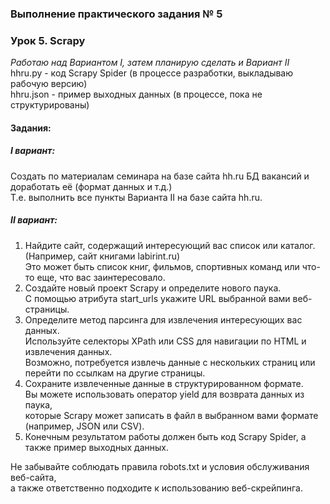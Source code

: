 
### Выполнение практического задания № 5
### Урок 5. Scrapy

*Работаю над Вариантом I, затем планирую сделать и Вариант II* <br>
hhru.py    - код Scrapy Spider (в процессе разработки, выкладываю рабочую версию) <br>
hhru.json  - пример выходных данных (в процессе, пока не структурированы) <br>

#### Задания:

##### I вариант:

Создать по материалам семинара на базе сайта hh.ru БД вакансий и доработать её (формат данных и т.д.) <br>
Т.е. выполнить все пункты Варианта II на базе сайта hh.ru.

##### II вариант:

1.  Найдите сайт, содержащий интересующий вас список или каталог. (Например, сайт книгами labirint.ru) <br>
Это может быть список книг, фильмов, спортивных команд или что-то еще, что вас заинтересовало.
2.  Создайте новый проект Scrapy и определите нового паука. <br>
С помощью атрибута start_urls укажите URL выбранной вами веб-страницы.
3.  Определите метод парсинга для извлечения интересующих вас данных. <br>
Используйте селекторы XPath или CSS для навигации по HTML и извлечения данных. <br>
Возможно, потребуется извлечь данные с нескольких страниц или перейти по ссылкам на другие страницы.
4.  Сохраните извлеченные данные в структурированном формате. <br>
Вы можете использовать оператор yield для возврата данных из паука, <br>
которые Scrapy может записать в файл в выбранном вами формате (например, JSON или CSV).
6.  Конечным результатом работы должен быть код Scrapy Spider, а также пример выходных данных. <br>

Не забывайте соблюдать правила robots.txt и условия обслуживания веб-сайта, <br>
а также ответственно подходите к использованию веб-скрейпинга.
